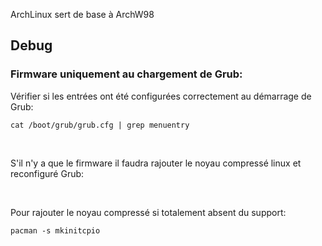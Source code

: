 ArchLinux sert de base à ArchW98

## Debug
### Firmware uniquement au chargement de Grub:
Vérifier si les entrées ont été configurées correctement au démarrage de Grub:
```
cat /boot/grub/grub.cfg | grep menuentry
```

<br>

S'il n'y a que le firmware il faudra rajouter le noyau compressé linux et reconfiguré Grub:

<br>

Pour rajouter le noyau compressé si totalement absent du support:
```
pacman -s mkinitcpio 
```
